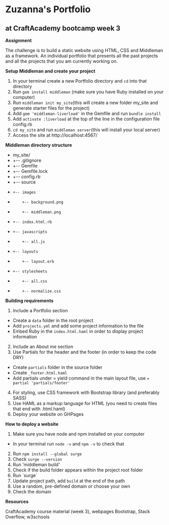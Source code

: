 # Zuzanna's Portfolio
## at CraftAcademy bootcamp week 3

**Assignment**

The challenge is to build a static website using HTML, CSS and Middleman as a framework. An individual portfolio that presents all the past projects and all the projects that you am currently working on.

**Setup  Middleman and create your project**

1. In your terminal create a new Portfolio directory and `cd` into that directory
2. Run `gem install middleman` (make sure you have Ruby installed on your computer)
3. Run `middleman init my_site`(this will create a new folder my_site and generate starter files for the project)
4. Add `gem 'middleman-liverload'` in the Gemfile and run `bundle install`
5. Add `activate :liverload` at the top of the line in the configuration file config.rb
6. `cd my_site` and run `middleman server`(this will install your local server)
7. Access the site at http://localhost:4567/

**Middleman directory structure**

* my_site/
* +-- .gitignore
* +-- Gemfile
* +-- Gemfile.lock
* +-- config.rb
* +-- source
*     +-- images
*         +-- background.png
*         +-- middleman.png
*     +-- index.html.rb
*     +-- javascripts
*         +-- all.js
*     +-- layouts
*         +-- layout.erb
*     +-- stylesheets
*         +-- all.css
*         +-- normalize.css

**Building requirements**

1. Include a Portfolio section
* Create a `data` folder in the root project
 * Add `projects.yml` and add some project information to the file
 * Embed Ruby in the `index.html.haml` in order to display project information
2. Include an About me section
3. Use Partials for the header and the footer (in order to keep the code DRY)
* Create `partials` folder in the source folder
* Create `_footer.html.haml`
* Add partials under = yield command in the main layout file, use `= partial 'partials/footer'`
4. For styling, use CSS framework with Bootstrap library (and preferably SASS)
5. Use HAML as a markup language for HTML (you need to create files that end with .html.haml)
6. Deploy your website on GHPages

**How to deploy a website**

1. Make sure you have node and npm installed on your computer
* In your terminal run `node -v` and `npm -v` to check that
2. Run `npm install --global surge`
3. Check `surge --version`
4. Run 'middleman build'
5. Check if the build folder appears within the project root folder
6. Run ´surge´
7. Update project path, add `build` at the end of the path
8. Use a random, pre-defined domain or choose your own
9. Check the domain

**Resources**

CraftAcademy course material (week 3), webpages Bootstrap, Stack Overflow, w3schools

